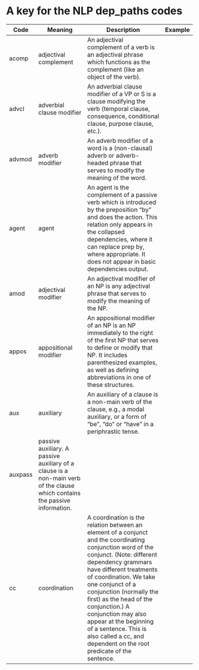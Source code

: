 # A key for the NLP dep_paths codes

Code | Meaning | Description | Example
-------|--------|------|-----
acomp | adjectival complement | An adjectival complement of a verb is an adjectival phrase which functions as the complement (like an object of the verb). 
advcl | adverbial clause modifier | An adverbial clause modifier of a VP or S is a clause modifying the verb (temporal clause, consequence, conditional clause, purpose clause, etc.).
advmod | adverb modifier | An adverb modifier of a word is a (non-clausal) adverb or adverb-headed phrase that serves to modify the meaning of the word.
agent | agent | An agent is the complement of a passive verb which is introduced by the preposition “by” and does the action. This relation only appears in the collapsed dependencies, where it can replace prep by, where appropriate. It does not appear in basic dependencies output.
amod | adjectival modifier | An adjectival modifier of an NP is any adjectival phrase that serves to modify the meaning of the NP.
appos | appositional modifier | An appositional modifier of an NP is an NP immediately to the right of the first NP that serves to define or modify that NP. It includes parenthesized examples, as well as defining abbreviations in one of these structures.
aux | auxiliary | An auxiliary of a clause is a non-main verb of the clause, e.g., a modal auxiliary, or a form of “be”, “do” or “have” in a periphrastic tense.
auxpass | passive auxiliary. A passive auxiliary of a clause is a non-main verb of the clause which contains the passive information.
cc | coordination | A coordination is the relation between an element of a conjunct and the coordinating conjunction word of the conjunct. (Note: different dependency grammars have different treatments of coordination. We take one conjunct of a conjunction (normally the first) as the head of the conjunction.) A conjunction may also appear at the beginning of a sentence. This is also called a cc, and dependent on the root predicate of the sentence.
